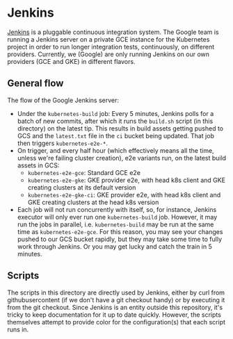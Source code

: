 # Jenkins

[Jenkins](http://jenkins-ci.org/) is a pluggable continuous
integration system. The Google team is running a Jenkins server on a
private GCE instance for the Kubernetes project in order to run longer
integration tests, continuously, on different providers. Currently, we
(Google) are only running Jenkins on our own providers (GCE and GKE)
in different flavors.

## General flow
The flow of the Google Jenkins server:
* Under the `kubernetes-build` job: Every 5 minutes, Jenkins polls for a batch of new commits, after which it runs the `build.sh` script (in this directory) on the latest tip. This results in build assets getting pushed to GCS and the `latest.txt` file in the `ci` bucket being updated. That job then triggers `kubernetes-e2e-*`.
* On trigger, and every half hour (which effectively means all the time, unless we're failing cluster creation), e2e variants run, on the latest build assets in GCS:
  * `kubernetes-e2e-gce`: Standard GCE e2e
  * `kubernetes-e2e-gke`: GKE provider e2e, with head k8s client and GKE creating clusters at its default version
  * `kubernetes-e2e-gke-ci`: GKE provider e2e, with head k8s client and GKE creating clusters at the head k8s version
* Each job will not run concurrently with itself, so, for instance,
  Jenkins executor will only ever run one `kubernetes-build`
  job. However, it may run the jobs in parallel,
  i.e. `kubernetes-build` may be run at the same time as
  `kubernetes-e2e-gce`. For this reason, you may see your changes
  pushed to our GCS bucket rapidly, but they may take some time to
  fully work through Jenkins. Or you may get lucky and catch the
  train in 5 minutes.

## Scripts

The scripts in this directory are directly used by Jenkins, either by
curl from githubusercontent (if we don't have a git checkout handy) or
by executing it from the git checkout. Since Jenkins is an entity
outside this repository, it's tricky to keep documentation for it up
to date quickly. However, the scripts themselves attempt to provide
color for the configuration(s) that each script runs in.
